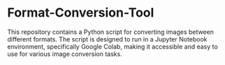 # Format-Conversion-Tool
This repository contains a Python script for converting images between different formats. The script is designed to run in a Jupyter Notebook environment, specifically Google Colab, making it accessible and easy to use for various image conversion tasks.
